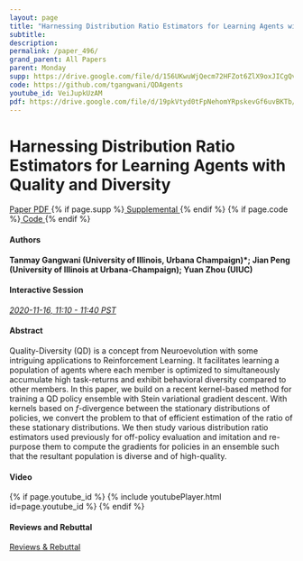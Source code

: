 ```yaml
---
layout: page
title: "Harnessing Distribution Ratio Estimators for Learning Agents with Quality and Diversity"
subtitle: 
description:
permalink: /paper_496/
grand_parent: All Papers
parent: Monday
supp: https://drive.google.com/file/d/156UKwuWjQecm72HFZot6ZlX9oxJICgQv/view
code: https://github.com/tgangwani/QDAgents
youtube_id: VeiJupkUzAM
pdf: https://drive.google.com/file/d/19pkVtyd0tFpNehomYRpskevGf6uvBKTb/view
---
```


# Harnessing Distribution Ratio Estimators for Learning Agents with Quality and Diversity

<a href="https://drive.google.com/file/d/19pkVtyd0tFpNehomYRpskevGf6uvBKTb/view" target="_blank" rel="noopener noreferrer" class="btn btn-blue"><i class="fa fa-file-text-o" aria-hidden="true"></i> Paper PDF </a> {% if page.supp %}<a href="https://drive.google.com/file/d/156UKwuWjQecm72HFZot6ZlX9oxJICgQv/view" target="_blank" rel="noopener noreferrer" class="btn btn-green"><i class="fa fa-file-text-o" aria-hidden="true"></i> Supplemental </a>{% endif %} {% if page.code %}<a href="https://github.com/tgangwani/QDAgents" target="_blank" rel="noopener noreferrer" class="btn"><i class="fa fa-github" aria-hidden="true"></i> Code </a>{% endif %} 

#### Authors
**Tanmay Gangwani (University of Illinois, Urbana Champaign)*; Jian Peng (University of Illinois at Urbana-Champaign); Yuan Zhou (UIUC)**

#### Interactive Session
<a href="https://pheedloop.com/corl2020/virtual/?page=sessions&section=SESVRXLYJH34U314N" target="_blank" rel="noopener noreferrer"><em>2020-11-16, 11:10 - 11:40 PST </em></a>

#### Abstract
Quality-Diversity (QD) is a concept from Neuroevolution with some intriguing applications to Reinforcement Learning. It facilitates learning a population of agents where each member is optimized to simultaneously accumulate high task-returns and exhibit behavioral diversity compared to other members. In this paper, we build on a recent kernel-based method for training a QD policy ensemble with Stein variational gradient descent. With kernels based on <em>f</em>-divergence between the stationary distributions of policies, we convert the problem to that of efficient estimation of the ratio of these stationary distributions. We then study various distribution ratio estimators used previously for off-policy evaluation and imitation and re-purpose them to compute the gradients for policies in an ensemble such that the resultant population is diverse and of high-quality.

#### Video
{% if page.youtube_id %}
{% include youtubePlayer.html id=page.youtube_id %}
{% endif %}

#### Reviews and Rebuttal
<a href="https://drive.google.com/file/d/1J_wb9xoiALAPHZ-LiXUYdxXL5S2kXGAm/view" target="_blank" rel="noopener noreferrer" class="btn btn-purple"><i class="fa fa-pencil-square-o" aria-hidden="true"></i> Reviews & Rebuttal </a>

